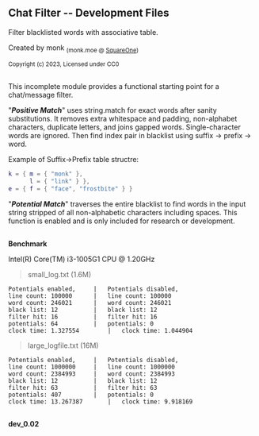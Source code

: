 ## Chat Filter -- Development Files

Filter blacklisted words with associative table.

Created by monk <sub>(monk.moe @ [SquareOne](https://discord.gg/pE4Tu3cf23))</sub>

<sup>Copyright (c) 2023, Licensed under CC0</sup>

##
This incomplete module provides a functional starting point for a chat/message filter.

"***Positive Match***" uses string.match for exact words after sanity substitutions.  It removes extra whitespace and padding, non-alphabet characters, duplicate letters, and joins gapped words.  Single-character words are ignored.  Then find index pair in blacklist using suffix -> prefix -> word.

Example of Suffix->Prefix table structre:
```lua
k = { m = { "monk" },
      l = { "link" } },
e = { f = { "face", "frostbite" } }
```

"***Potential Match***" traverses the entire blacklist to find words in the input string stripped of all non-alphabetic characters including spaces. This function is enabled and is only included for research or development.

##

**Benchmark**

Intel(R) Core(TM) i3-1005G1 CPU @ 1.20GHz
> small_log.txt (1.6M)
```
Potentials enabled,		|	Potentials disabled,
line count: 100000		|	line count: 100000
word count: 246021		|	word count: 246021
black list: 12			|	black list: 12
filter hit: 16			|	filter hit: 16
potentials: 64			|	potentials: 0
clock time: 1.327554		|	clock time: 1.044904
```
> large_logfile.txt (16M)
```
Potentials enabled,		|	Potentials disabled,
line count: 1000000		|	line count: 1000000
word count: 2384993		|	word count: 2384993
black list: 12			|	black list: 12
filter hit: 63			|	filter hit: 63
potentials: 407			|	potentials: 0
clock time: 13.267387		|	clock time: 9.918169
```

##

**dev_0.02**